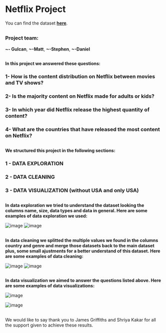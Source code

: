 # **Netflix Project**

You can find the dataset **[here](https://www.kaggle.com/datasets/senapatirajesh/netflix-tv-shows-and-movies)**.
##

### Project team:
**~- Gulcan**, **~-Matt**, **~-Stephen**, **~-Daniel**
## 

**In this project we answered these questions:**

### 1- How is the content distribution on Netflix between movies and TV shows?
### 2- Is the majority content on Netflix made for adults or kids?
### 3- In which year did Netflix release the highest quantity of content?
### 4- What are the countries that have released the most content on Netflix?
##

**We structured this project in the following sections:**

### 1 - DATA EXPLORATION
### 2 - DATA CLEANING
### 3 - DATA VISUALIZATION (without USA and only USA)
## 

**In data exploration we tried to understand the dataset looking the columns name, size, data types and data in general. Here are some examples of data exploration we used:**


![image](https://user-images.githubusercontent.com/124798004/236656113-be4d3a9e-a65b-4d4f-9723-6a72601723c5.png)
![image](https://user-images.githubusercontent.com/124798004/236656137-9146ae70-4b4f-42fd-9e5a-0f5df8f2b485.png)
## 

**In data cleaning we splitted the multiple values we found in the columns country and genre and merge those datasets back to the main dataset plus, some small ajustments for a better understand of this dataset. Here are some examples of data cleaning:**


![image](https://user-images.githubusercontent.com/124798004/236656255-1fb0d6d6-9aa9-4832-8abe-f17c63eb2520.png)
![image](https://user-images.githubusercontent.com/124798004/236656281-809b8a42-9474-4efe-9df1-24fbee1eb48f.png)
## 

**In data visualization we aimed to answer the questions listed above. Here are some examples of data visualizations:**


![image](https://user-images.githubusercontent.com/124798004/236656322-6478380e-7628-4ebe-912e-7f71954cab0d.png)

![image](https://user-images.githubusercontent.com/124798004/236656328-7fd90496-4b7c-42ba-965a-f69defd70308.png)
## 


We would like to say thank you to James Griffiths and Shriya Kakar for all the support given to achieve these results.

